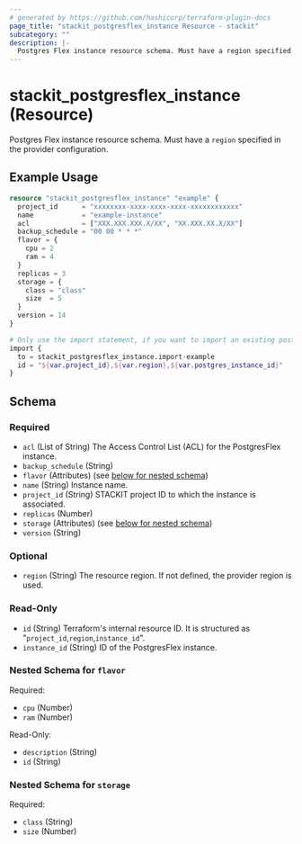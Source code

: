 ```yaml
---
# generated by https://github.com/hashicorp/terraform-plugin-docs
page_title: "stackit_postgresflex_instance Resource - stackit"
subcategory: ""
description: |-
  Postgres Flex instance resource schema. Must have a region specified in the provider configuration.
---
```


# stackit_postgresflex_instance (Resource)

Postgres Flex instance resource schema. Must have a `region` specified in the provider configuration.

## Example Usage

```terraform
resource "stackit_postgresflex_instance" "example" {
  project_id      = "xxxxxxxx-xxxx-xxxx-xxxx-xxxxxxxxxxxx"
  name            = "example-instance"
  acl             = ["XXX.XXX.XXX.X/XX", "XX.XXX.XX.X/XX"]
  backup_schedule = "00 00 * * *"
  flavor = {
    cpu = 2
    ram = 4
  }
  replicas = 3
  storage = {
    class = "class"
    size  = 5
  }
  version = 14
}

# Only use the import statement, if you want to import an existing postgresflex instance
import {
  to = stackit_postgresflex_instance.import-example
  id = "${var.project_id},${var.region},${var.postgres_instance_id}"
}
```

<!-- schema generated by tfplugindocs -->
## Schema

### Required

- `acl` (List of String) The Access Control List (ACL) for the PostgresFlex instance.
- `backup_schedule` (String)
- `flavor` (Attributes) (see [below for nested schema](#nestedatt--flavor))
- `name` (String) Instance name.
- `project_id` (String) STACKIT project ID to which the instance is associated.
- `replicas` (Number)
- `storage` (Attributes) (see [below for nested schema](#nestedatt--storage))
- `version` (String)

### Optional

- `region` (String) The resource region. If not defined, the provider region is used.

### Read-Only

- `id` (String) Terraform's internal resource ID. It is structured as "`project_id`,`region`,`instance_id`".
- `instance_id` (String) ID of the PostgresFlex instance.

<a id="nestedatt--flavor"></a>
### Nested Schema for `flavor`

Required:

- `cpu` (Number)
- `ram` (Number)

Read-Only:

- `description` (String)
- `id` (String)


<a id="nestedatt--storage"></a>
### Nested Schema for `storage`

Required:

- `class` (String)
- `size` (Number)

